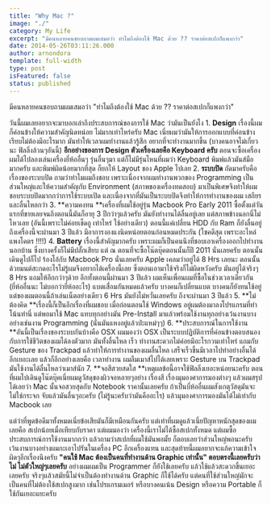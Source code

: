 ```yaml
---
title: "Why Mac ?"
image: "./"
category: My Life
excerpt: "มีคนหลายคนชอบถามผมเสมอว่า ทำไมถึงต้องใช้ Mac ด้วย ?? ราคาต่อสเปกก็แพงกว่า"
date: 2014-05-26T03:11:26.000
author: arnondora
template: full-width
type: post
isFeatured: false
status: published
---
```


มีคนหลายคนชอบถามผมเสมอว่า
"ทำไมถึงต้องใช้ Mac ด้วย ?? ราคาต่อสเปกก็แพงกว่า"

วันนี้ผมเลยอยากจะมาบอกเล่าถึงประสบการณ์ของการใช้ Mac ว่ามันเป็นยังไง
1\. **Design** เรื่องนี้ผมก็ค่อนข้างให้ความสำคัญนิดหน่อย ไม่มากเท่าไหร่ครับ Mac เนี่ยผมว่ามันให้การออกแบบที่ค่อนข้างเรียบไม่ต้องมีอะไรมาก มันทำให้เวลาผมทำงานแล้วรู้สึก อยากที่จะทำงานมากขึ้น (บางคนอาจไม่เกี่ยวนะ ฟิลลิ่งล้วนๆอันนี้) **อีกอย่างของการ Design ตัวเครื่องเลยคือ Keyboard ครับ** ตอนจะซื้อเครื่องผมได้ไปลองเล่นเครื่องยี่ห้ออื่นๆ รุ่นอื่นๆมา แต่ก็ไม่มีรุ่นไหนที่ผมว่า Keyboard พิมพ์แล้วมันส์มือมากครับ และพิมพ์ผิดน้อยมากที่สุด ก็ยกให้ Layout ของ Apple ไปเลย
2\. **ระบบปิด** ถัดมาครับคือเรื่องของระบบปิด ถามว่าทำไมผมถึงชอบ เพราะเนื่องจากผมทำงานพวกของ Programming เป็นส่วนใหญ่และให้ความสำคัญกับ Environment (สภาพของเครื่องทดสอบ) มาเป็นพิเศษจึงทำให้ผมชอบระบบปิดมากกว่าการใช้ระบบเปิด และเนื่องจากที่มันเป็นระบบปิดจึงทำให้การทำงานของผม เสถียรและลื่นไหลกว่า
3\. **ความคงทน **เครื่องที่ผมใช้อยู่รุ่น Macbook Pro Early 2011 ซื้อตั้งแต่วันแรกที่ขายเลยจนถึงตอนนี้มันก็อายุ 3 ปีกว่าๆแล้วครับ มันยังทำงานได้ลื่นอยู่เลย แต่สภาพข้างนอกนี่ไม่ไหวเลย (อันนี้เพราะไม่ค่อยเช็ดถู เท่าไหร่ ใช้อย่างเดียว) ตอนนี้แค่เปลี่ยน HDD กับ Ram ก็ยังลื่นอยู่ถึงเครื่องนี้จะผ่านมา 3 ปีแล้ว มีอาการงองแงนิดหน่อยตอนก่อนหมดประกัน (โชคดีสุด เพราะอะไหล่แพงโคตร !!!!)
4\. **Battery** เรื่องนี้สำคัญมากครับ เพราะผมก็เป็นคนนึงที่ชอบเอาเครื่องออกไปทำงานนอกบ้าน ซึ่งบางครั้งก็ไม่มีปลั๊กเสียบ แต่ ณ ตอนที่จะซื้อโน๊ตบุ๊คตอนนั้นก็ปี 2011 นั่นเลยครับ ตอนนั้นเดินดูไปก็ไป ร้องโอ้กับ Macbook Pro นั่นเลยครับ Apple เคลมว่าอยู่ได้ 8 Hrs เลยนะ ตอนนั้นด้วยมนต์สะกดอะไรไม่รู้ผมจึงอยากได้เครื่องนี้เลย ซึ่งตอนเอามาใช้จริงก็ไม่ผิดหวังครับ มันอยู่ได้จริงๆ 8 Hrs แถมให้อีกกว่าๆด้วย อีกทั้งตอนนี้ผ่านมา 3 ปีแล้ว ผมเห็นเพื่อนผมที่ซื้อในช่วงเวลาเดียวกัน (ยี่ห้ออื่นนะ ไม่บอกว่ายี่ห้ออะไร) แบตเสื่อมกันหมดแล้วครับ บางคนก็เปลี่ยนแบต บางคนก็ยังทนใช้อยู่ แต่ของผมตอนนี้ถ้าเล่นเน็ตอย่างเดียว 6 Hrs มันยังไม่หวั่นเลยครับ ถึงจะผ่านมา 3 ปีแล้ว
5\. **ไม่ต้องคิด **เรื่องนี้ก็เป็นอีกเรื่องที่ผมชอบ เมื่อก่อนตอนใช้ Windows อยู่ผมต้องมาลงโปรแกรมที่ทำโน้นทำนี่ แต่พอมาใช้ Mac แทบทุกอย่างมัน Pre-Install มาแล้วพร้อมใช้งานทุกอย่างเว้นงานบางอย่างเช่นงาน Programming (นั่นมันแหงอยู่แล้วป่ะแหม่ๆๆ)
6\. **ประสบการณ์ในการใช้งาน **อันนี้เป็นเรื่องของระบบกันบ้างคือ OSX ผมมองว่า OSX เป็นระบบปฏิบัติการที่ค่อนข้างตอบสนองกับการใช้ชีวิตของผมได้ลงตัวมาก มันทั้งลื่นไหล เร็ว ทำงานสะดวกไม่ค่อยมีอะไรกวนเท่าไหร่ แถมกับ Gesture ของ Trackpad แล้วทำให้การทำงานของผมลื่นไหล เสร็จเร็วขึ้นมีเวลาไปทำอย่างอื่นได้อีกเยอะเลย แล้วก็อีกอย่างเลยคือ เวลาทำงาน ผมลืมเมาส์ไปได้เลยเพราะ Gesture บน Trackpad มันใช้งานได้ลื่นไหลว่าเมาส์นัก
7\. **จอสีสวยสดใส **เหตุผลข้อนี้อาจใช้ฟิลลิ่งเยอะหน่อยนะครับ ตอนที่ผมไปเดินดูโน๊ตบุ๊คเนี่ยผมดูวัสดุของผิวจอหลายๆอย่าง เรื่องสี เรื่องมุมองศาการมองต่างๆ แล้วผมสรุปได้เลยว่า Mac นั้นจอสวยสุดกับ Notebook ราคานั้นเลยครับ ถ้าเป็นบี่ห้ออื่นผมสังเกตุวัสดุมันจะไม่ใช่กระจก จับแล้วมันลื่นๆอะครับ (ไม่รู้นะครับว่ามันคืออะไร) แล้วมุมองศาการมองมันได้ไม่เท่ากับ Macbook เลย

แต่ว่าที่พูดข้อดีมาทั้งหมดเนี่ยข้อเสียมันก็มีเหมือนกันครับ แต่เท่าที่ผมดูแล้วเนี่ยปัญหาหนักสุดของผมเลยคือ สเปกน้อยเมื่อเทียบกับราคา แต่ผมมองว่า เครื่องนี้เราไม่ได้ซื้อสเปกทั้งหมด แต่ผมซื้อประสบการณ์การใช้งานมากกว่า แล้วถามว่าสเปกที่ผมใช้มันพอมั้ย ก็ตอบเลยว่าส่วนใหญ่พอนะครับ เว้นงานบางอย่างผมกะเอาไปรันในเครื่อง PC อีกเครื่องแทน
และสุดท้ายนี้ผมอยากจะแก้ความเข้าใจผิดๆอีกเรื่องนึงครับ **"คนใช้ Mac ต้องเป็นคนที่ทำงานด้าน Graphic เท่านั้น" ตอบตรงนี้เลยครับว่า ไม่ ไม่ตัวใหญ่ๆเลยครับ** อย่างผมผมเป็น Programmer ก็ยังใช้เลยครับ แล้วใช้แล้วสะดวกขึ้นเยอะเลยครับ จริงๆแล้วสมัยนี้ไม่จำเป็นต้องทำงานด้าน Graphic ก็ใช้ได้ครับ แต่คนที่ใช้ส่วนใหญ่มักจะเป็นคนที่ไม่ต้องใช้สเปกสูงมาก เช่นโปรแกรมเมอร์ หรือบางคนเน้น Design หรือความ Portable ก็ใช้กันเยอะแยะครับ
